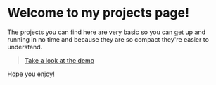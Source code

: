 Welcome to my projects page!
============


The projects you can find here are very basic so you can get up and running in no time and because they are so compact they're easier to understand.


> [Take a look at the demo](https://dl.dropboxusercontent.com/u/14015541/Demo.html)


Hope you enjoy!